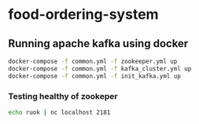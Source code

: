 
# food-ordering-system

## Running apache kafka using docker

```bash
docker-compose -f common.yml -f zookeeper.yml up
docker-compose -f common.yml -f kafka_cluster.yml up
docker-compose -f common.yml -f init_kafka.yml up
``` 

### Testing healthy of zookeper

```bash
echo ruok | nc localhost 2181
```